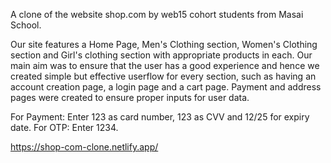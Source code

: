 A clone of the website shop.com by web15 cohort students from Masai School.

Our site features a Home Page, Men's Clothing section, Women's Clothing section and Girl's clothing section with appropriate products in each. Our main aim was to ensure that the user has a good experience and hence we created simple but effective userflow for every section, such as having an account creation page, a login page and a cart page. Payment and address pages were created to ensure proper inputs for user data.

For Payment: Enter 123 as card number, 123 as CVV and 12/25 for expiry date. For OTP: Enter 1234.
 
 https://shop-com-clone.netlify.app/
